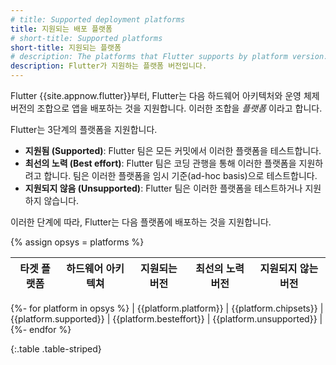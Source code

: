 ```yaml
---
# title: Supported deployment platforms
title: 지원되는 배포 플랫폼
# short-title: Supported platforms
short-title: 지원되는 플랫폼
# description: The platforms that Flutter supports by platform version.
description: Flutter가 지원하는 플랫폼 버전입니다.
---
```


Flutter {{site.appnow.flutter}}부터, 
Flutter는 다음 하드웨어 아키텍처와 운영 체제 버전의 조합으로 앱을 배포하는 것을 지원합니다. 
이러한 조합을 _플랫폼_ 이라고 합니다.

Flutter는 3단계의 플랫폼을 지원합니다.

* **지원됨 (Supported)**: Flutter 팀은 모든 커밋에서 이러한 플랫폼을 테스트합니다.
* **최선의 노력 (Best effort)**: Flutter 팀은 코딩 관행을 통해 이러한 플랫폼을 지원하려고 합니다. 
  팀은 이러한 플랫폼을 임시 기준(ad-hoc basis)으로 테스트합니다.
* **지원되지 않음 (Unsupported)**: Flutter 팀은 이러한 플랫폼을 테스트하거나 지원하지 않습니다.

이러한 단계에 따라, Flutter는 다음 플랫폼에 배포하는 것을 지원합니다.

{% assign opsys = platforms %}

| 타겟 플랫폼 | 하드웨어 아키텍쳐 | 지원되는 버전 | 최선의 노력 버전 | 지원되지 않는 버전 |
|---|:---:|:---:|:---:|:---:|
{%- for platform in opsys %}
  | {{platform.platform}} | {{platform.chipsets}} | {{platform.supported}} | {{platform.besteffort}} | {{platform.unsupported}} |
{%- endfor %}

{:.table .table-striped}
